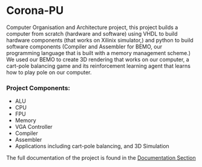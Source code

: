 # Corona-PU

Computer Organisation and Architecture project, this project builds a computer from scratch (hardware and software) using VHDL  to build hardware components (that works on Xilinix simulator,) and python to build software components (Compiler and Assembler for BEMO, our programming language that is built with a memory management scheme.) We used our BEMO to create 3D rendering that works on our computer, a cart-pole balancing game and its reinforcement learning agent that learns how to play pole on our computer. 

### Project Components:
* ALU
* CPU
* FPU
* Memory
* VGA Controller
* Compiler 
* Assembler
* Applications including cart-pole balancing, and 3D Simulation

The full documentation of the project is found in the [Documentation Section](https://github.com/MRSAIL-Mini-Robotics-Software-AI-Lab/Corona-PU/tree/main/Documentation)
